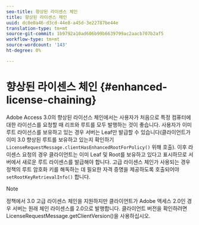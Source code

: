 ```yaml
---
seo-title: 향상된 라이센스 체인
title: 향상된 라이센스 체인
uuid: dc0e0a46-d3cd-44e8-a45d-3e22787be44e
translation-type: tm+mt
source-git-commit: 1b9792a10ad606b99b6639799ac2aacb707b2af5
workflow-type: tm+mt
source-wordcount: '143'
ht-degree: 0%

---
```



# 향상된 라이센스 체인 {#enhanced-license-chaining}

Adobe Access 3.0의 향상된 라이선스 체인에서는 사용자가 처음으로 특정 컴퓨터에 대한 라이선스를 요청할 때 리프와 루트를 모두 발행하는 것이 좋습니다. 사용자가 이미 루트 라이선스를 보유하고 있는 경우 서버는 Leaf만 발급할 수 있습니다(클라이언트가 이미 3.0 향상된 루트를 보유하고 있는지 확인하기 `LicenseRequestMessage.clientHasEnhancedRootForPolicy()` 위해 호출). 이후 라이센스 요청의 경우 클라이언트는 이미 Leaf 및 Root를 보유하고 있다고 표시하므로 서버에서 새로운 루트 라이센스를 발급해야 합니다. 고급 라이센스 체인가 사용되는 경우 정책의 루트 암호화 키를 해독하는 데 필요한 자격 증명을 제공하도록 호출되어야 `setRootKeyRetrievalInfo()` 합니다.

>[!NOTE]
>
>정책에서 3.0 고급 라이센스 체인을 지원하지만 클라이언트가 Adobe 액세스 2.0인 경우 서버는 원래 체인 라이센스를 2.0으로 발행합니다. 클라이언트 버전을 확인하려면 LicenseRequestMessage.getClientVersion()을 사용하십시오.

